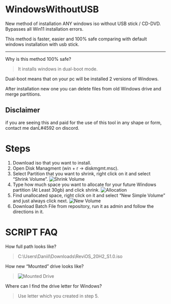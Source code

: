 # WindowsWithoutUSB
New method of installation ANY windows iso without USB stick / CD-DVD.
Bypasses all Win11 installation errors.

This method is faster, easier and 100% safe comparing with default windows installation with usb stick.

___

Why is this method 100% safe? 
> It installs windows in dual-boot mode.

Dual-boot means that on your pc will be installed 2 versions of Windows.

After installation new one you can delete files from old Windows drive and merge partitions.



## Disclaimer
if you are seeing this and paid for the use of this tool in any shape or form, contact me danL#4592 on discord.


Steps
=====


1. Download iso that you want to install.
2. Open Disk Managment (win + r -> diskmgmt.msc).
3. Select Partition that you want to shrink, right click on it and select “Shrink Volume”. 
![Shrink Volume](https://i.imgur.com/DV9if1i.png)
4. Type how much space you want to allocate for your future Windows partition (At Least 30gb) and click shrink.
![Allocation](https://i.imgur.com/SsRkmXv.png)
5. Find unallocated space, right click on it and select “New Simple Volume” and just always click next. 
![New Volume](https://i.imgur.com/CFQ7KSZ.png)
6. Download Batch File from repository,  run it as admin and follow the directions in it.


SCRIPT FAQ
==========

How full path looks like?
> C:\Users\Daniil\Downloads\ReviOS_20H2_S1.0.iso

How new “Mounted” drive looks like?
> ![Mounted Drive](https://i.imgur.com/zVQnjfh.png)

Where can I find the drive letter for Windows? 
> Use letter which you created in step 5.
